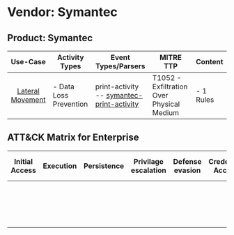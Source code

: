 Vendor: Symantec
================
Product: Symantec
-----------------
|                          Use-Case                           | Activity Types         | Event Types/Parsers                                                                                       | MITRE TTP                                     | Content        |
|:-----------------------------------------------------------:| ---------------------- | --------------------------------------------------------------------------------------------------------- | --------------------------------------------- | -------------- |
| [Lateral Movement](../UseCases/usecase_lateral_movement.md) | - Data Loss Prevention |  print-activity<br> -- [symantec-print-activity](../Parsers/parserContent_symantec-print-activity.md)<br> | T1052 - Exfiltration Over Physical Medium<br> |  - 1 Rules<br> |

ATT&CK Matrix for Enterprise
----------------------------
| Initial Access | Execution | Persistence | Privilage escalation | Defense evasion | Credential Access | Discovery | Lateral Movement | Collection | Command and Control | Exfiltration                                                                           | Impact |
| -------------- | --------- | ----------- | -------------------- | --------------- | ----------------- | --------- | ---------------- | ---------- | ------------------- | -------------------------------------------------------------------------------------- | ------ |
|                |           |             |                      |                 |                   |           |                  |            |                     | [Exfiltration Over Physical Medium](https://attack.mitre.org/techniques/T1052)<br><br> |        |